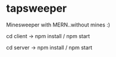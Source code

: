 # tapsweeper

Minesweeper with MERN..without mines :)

  cd client -> npm install / 
                npm start

  cd server -> npm  install /
                npm  start
